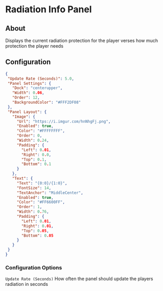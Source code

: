 # Radiation Info Panel

## About
Displays the current radiation protection for the player verses how much protection the player needs

## Configuration
 
 ```json
{
  "Update Rate (Seconds)": 5.0,
  "Panel Settings": {
    "Dock": "centerupper",
    "Width": 0.06,
    "Order": 12,
    "BackgroundColor": "#FFF2DF08"
  },
  "Panel Layout": {
    "Image": {
      "Url": "https://i.imgur.com/hnNhgFj.png",
      "Enabled": true,
      "Color": "#FFFFFFFF",
      "Order": 0,
      "Width": 0.24,
      "Padding": {
        "Left": 0.01,
        "Right": 0.0,
        "Top": 0.1,
        "Bottom": 0.1
      }
    },
    "Text": {
      "Text": "{0:0}/{1:0}",
      "FontSize": 14,
      "TextAnchor": "MiddleCenter",
      "Enabled": true,
      "Color": "#FF6600FF",
      "Order": 1,
      "Width": 0.76,
      "Padding": {
        "Left": 0.01,
        "Right": 0.01,
        "Top": 0.05,
        "Bottom": 0.05
      }
    }
  }
}
 ```

### Configuration Options
`Update Rate (Seconds)` How often the panel should update the players radiation in seconds